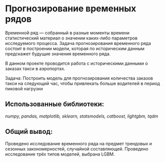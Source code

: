 # Прогнозирование временных рядов

Временно́й ряд — собранный в разные моменты времени статистический материал о значении каких-либо параметров исследуемого процесса.
Задача прогнозирования временного ряда состоит в построении модели, которая по историческим данным предскажет будущие значения временного ряда.

В данном проекте проводится работа с историческими данными о заказах такси в аэропортах.
    
Задача: Построить модель для прогнозирования количества заказов такси на следующий час,  чтобы привлекать больше водителей в период пиковой нагрузки
    
## Использованные библиотеки:
*numpy, pandas, matplotlib, sklearn, statsmodels, catboost, lightgbm, tqdm*

## Общий вывод:
Проведено исследование временного ряда на предмет трендовых и сезонных закономерностей, случайной составляющей. Проведено исследование трёх типов моделей, выбрана LGBM.
